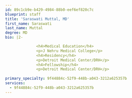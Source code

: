 ```yaml
---
id: 89c1cb9e-b429-4984-88b0-eef6ef820c7c
blueprint: staff
title: 'Saraswati Muttal, MD'
first_name: Saraswati
last_name: Muttal
degree: MD
bio: |2-

              <h4>Medical Education</h4>
              <p>J Nehru Medical College</p>
              <h4>Residency</h4>
              <p>Detroit Medical Center/DRH</p>
              <h4>Fellowship</h4>
              <p>Detroit Medical Center/DRH</p>
          
primary_specialty: 9f44884c-52f9-448b-a043-3212a625357b
services:
  - 9f44884c-52f9-448b-a043-3212a625357b
---
```


